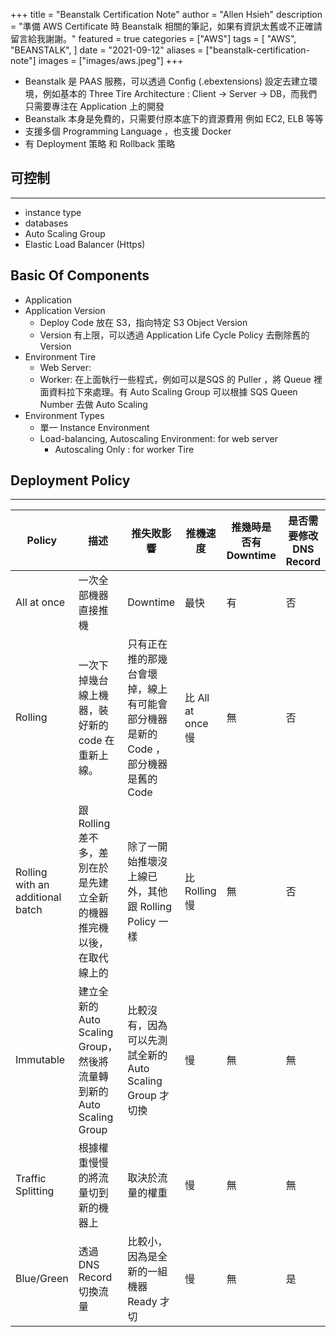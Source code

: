 +++
title = "Beanstalk Certification Note"
author = "Allen Hsieh"
description = "準備 AWS Certificate 時 Beanstalk 相關的筆記，如果有資訊太舊或不正確請留言給我謝謝。"
featured = true
categories = ["AWS"]
tags = [
    "AWS",
    "BEANSTALK",
]
date = "2021-09-12"
aliases = ["beanstalk-certification-note"]
images = ["images/aws.jpeg"]
+++

- Beanstalk 是 PAAS 服務，可以透過 Config (.ebextensions) 設定去建立環境，例如基本的 Three Tire Architecture : Client -> Server -> DB，而我們只需要專注在 Application 上的開發 
- Beanstalk 本身是免費的，只需要付原本底下的資源費用 例如 EC2, ELB 等等
- 支援多個 Programming Language ，也支援 Docker
- 有 Deployment 策略 和 Rollback 策略

## 可控制
---
- instance type
- databases
- Auto Scaling Group
- Elastic Load Balancer (Https)

## Basic Of Components 
- Application
- Application Version 
    - Deploy Code 放在 S3，指向特定 S3 Object Version
    - Version 有上限，可以透過 Application Life Cycle Policy 去刪除舊的 Version
- Environment Tire
    - Web Server: 
    - Worker: 在上面執行一些程式，例如可以是SQS 的 Puller ，將 Queue 裡面資料拉下來處理。有 Auto Scaling Group 可以根據 SQS Queen Number 去做 Auto Scaling  
- Environment Types
    - 單一 Instance Environment 
    - Load-balancing, Autoscaling Environment: for web server
       -  Autoscaling Only : for worker Tire

## Deployment Policy
---

| Policy | 描述 | 推失敗影響 | 推機速度 | 推幾時是否有 Downtime | 是否需要修改 DNS Record | Rollback 方式 |
|------|-----|--------|-------|-------------|----------------|---------------|
| All at once | 一次全部機器直接推機 |  Downtime | 最快 | 有 | 否 | 需重新推舊的Version |
| Rolling | 一次下掉幾台線上機器，裝好新的code 在重新上線。| 只有正在推的那幾台會壞掉，線上有可能會部分機器是新的 Code ，部分機器是舊的 Code | 比 All at once 慢 | 無 | 否 | 需重新推舊的Version|
| Rolling with an additional batch | 跟 Rolling 差不多，差別在於是先建立全新的機器推完機以後，在取代線上的| 除了一開始推壞沒上線已外，其他跟 Rolling Policy 一樣 | 比 Rolling 慢 | 無 | 否 | 需重新推舊的Version |
| Immutable | 建立全新的 Auto Scaling Group，然後將流量轉到新的 Auto Scaling Group | 比較沒有，因為可以先測試全新的 Auto Scaling Group 才切換 | 慢 | 無 | 無 | 切回流量到舊的 Auto Scaling Group |
| Traffic Splitting | 根據權重慢慢的將流量切到新的機器上 | 取決於流量的權重 | 慢 | 無 | 無 | 將權重切回到舊的 |
| Blue/Green | 透過 DNS Record 切換流量 | 比較小，因為是全新的一組機器 Ready 才切 | 慢 | 無 | 是 | 重新設定 DNS Record 指向舊的機器 |  

